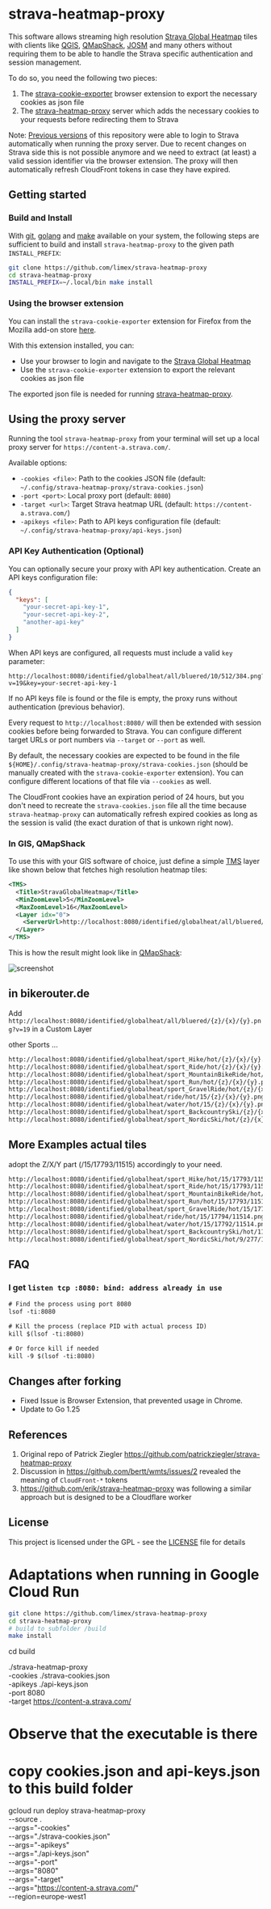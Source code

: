 # strava-heatmap-proxy

This software allows streaming high resolution [Strava Global Heatmap](https://www.strava.com/maps/global-heatmap) tiles with clients like [QGIS](https://qgis.org/de/site/), [QMapShack](https://github.com/Maproom/qmapshack/wiki), [JOSM](https://josm.openstreetmap.de/) and many others without requiring them to be able to handle the Strava specific authentication and session management.

To do so, you need the following two pieces:
1. The [strava-cookie-exporter](#using-the-browser-extension) browser extension to export the necessary cookies as json file
1. The [strava-heatmap-proxy](#using-the-proxy-server) server which adds the necessary cookies to your requests before redirecting them to Strava

Note: [Previous versions](https://github.com/patrickziegler/strava-heatmap-proxy/tree/v1) of this repository were able to login to Strava automatically when running the proxy server.
Due to recent changes on Strava side this is not possible anymore and we need to extract (at least) a valid session identifier via the browser extension.
The proxy will then automatically refresh CloudFront tokens in case they have expired.

## Getting started

### Build and Install

With [git](https://git-scm.com/downloads), [golang](https://go.dev/) and [make](https://www.gnu.org/software/make/) available on your system, the following steps are sufficient to build and install `strava-heatmap-proxy` to the given path `INSTALL_PREFIX`:

```sh
git clone https://github.com/limex/strava-heatmap-proxy
cd strava-heatmap-proxy
INSTALL_PREFIX=~/.local/bin make install
```

### Using the browser extension

You can install the `strava-cookie-exporter` extension for Firefox from the Mozilla add-on store [here](https://addons.mozilla.org/de/firefox/addon/strava-cookie-exporter/).

With this extension installed, you can:
- Use your browser to login and navigate to the [Strava Global Heatmap](https://www.strava.com/maps/global-heatmap)
- Use the `strava-cookie-exporter` extension to export the relevant cookies as json file

The exported json file is needed for running [strava-heatmap-proxy](#using-the-proxy-server).

## Using the proxy server

Running the tool `strava-heatmap-proxy` from your terminal will set up a local proxy server for `https://content-a.strava.com/`.

Available options:
- `-cookies <file>`: Path to the cookies JSON file (default: `~/.config/strava-heatmap-proxy/strava-cookies.json`)
- `-port <port>`: Local proxy port (default: `8080`)
- `-target <url>`: Target Strava heatmap URL (default: `https://content-a.strava.com/`)
- `-apikeys <file>`: Path to API keys configuration file (default: `~/.config/strava-heatmap-proxy/api-keys.json`)

### API Key Authentication (Optional)

You can optionally secure your proxy with API key authentication. Create an API keys configuration file:

```json
{
  "keys": [
    "your-secret-api-key-1",
    "your-secret-api-key-2",
    "another-api-key"
  ]
}
```

When API keys are configured, all requests must include a valid `key` parameter:

```
http://localhost:8080/identified/globalheat/all/bluered/10/512/384.png?v=19&key=your-secret-api-key-1
```

If no API keys file is found or the file is empty, the proxy runs without authentication (previous behavior).



Every request to `http://localhost:8080/` will then be extended with session cookies before being forwarded to Strava.
You can configure different target URLs or port numbers via `--target` or `--port` as well.

By default, the necessary cookies are expected to be found in the file `${HOME}/.config/strava-heatmap-proxy/strava-cookies.json` (should be manually created with the `strava-cookie-exporter` extension).
You can configure different locations of that file via `--cookies` as well.

The CloudFront cookies have an expiration period of 24 hours, but you don't need to recreate the `strava-cookies.json` file all the time because `strava-heatmap-proxy` can automatically refresh expired cookies as long as the session is valid (the exact duration of that is unkown right now).

### In GIS, QMapShack

To use this with your GIS software of choice, just define a simple [TMS](https://wiki.openstreetmap.org/wiki/TMS) layer like shown below that fetches high resolution heatmap tiles:

```xml
<TMS>
  <Title>StravaGlobalHeatmap</Title>
  <MinZoomLevel>5</MinZoomLevel>
  <MaxZoomLevel>16</MaxZoomLevel>
  <Layer idx="0">
    <ServerUrl>http://localhost:8080/identified/globalheat/all/bluered/%1/%2/%3.png?v=19</ServerUrl>
  </Layer>
</TMS>
```

This is how the result might look like in [QMapShack](https://github.com/Maproom/qmapshack/wiki):

![screenshot](https://addons.mozilla.org/user-media/previews/full/327/327795.png)


## in bikerouter.de

Add `http://localhost:8080/identified/globalheat/all/bluered/{z}/{x}/{y}.png?v=19` in a Custom Layer  

other Sports ...

```txt
http://localhost:8080/identified/globalheat/sport_Hike/hot/{z}/{x}/{y}.png?v=19
http://localhost:8080/identified/globalheat/sport_Ride/hot/{z}/{x}/{y}.png?v=19
http://localhost:8080/identified/globalheat/sport_MountainBikeRide/hot/{z}/{x}/{y}.png?v=19
http://localhost:8080/identified/globalheat/sport_Run/hot/{z}/{x}/{y}.png?v=19
http://localhost:8080/identified/globalheat/sport_GravelRide/hot/{z}/{x}/{y}.png?v=19
http://localhost:8080/identified/globalheat/ride/hot/15/{z}/{x}/{y}.png?v=19
http://localhost:8080/identified/globalheat/water/hot/15/{z}/{x}/{y}.png?v=19
http://localhost:8080/identified/globalheat/sport_BackcountrySki/{z}/{x}/{y}.png?v=19
http://localhost:8080/identified/globalheat/sport_NordicSki/hot/{z}/{x}/{y}.png?v=19
```


## More Examples actual tiles

adopt the Z/X/Y part (/15/17793/11515) accordingly to your need.

```txt
http://localhost:8080/identified/globalheat/sport_Hike/hot/15/17793/11515.png?v=19
http://localhost:8080/identified/globalheat/sport_Ride/hot/15/17793/11514.png?v=19
http://localhost:8080/identified/globalheat/sport_MountainBikeRide/hot/15/17793/11515.png?v=19
http://localhost:8080/identified/globalheat/sport_Run/hot/15/17793/11515.png?v=19
http://localhost:8080/identified/globalheat/sport_GravelRide/hot/15/17794/11514.png?v=19
http://localhost:8080/identified/globalheat/ride/hot/15/17794/11514.png?v=19
http://localhost:8080/identified/globalheat/water/hot/15/17792/11514.png?v=19
http://localhost:8080/identified/globalheat/sport_BackcountrySki/hot/11/1112/719.png?v=19
http://localhost:8080/identified/globalheat/sport_NordicSki/hot/9/277/179.png?v=19
```

## FAQ

### I get `listen tcp :8080: bind: address already in use`

```txt
# Find the process using port 8080
lsof -ti:8080

# Kill the process (replace PID with actual process ID)
kill $(lsof -ti:8080)

# Or force kill if needed
kill -9 $(lsof -ti:8080)
```

## Changes after forking 

- Fixed Issue is Browser Extension, that prevented usage in Chrome.
- Update to Go 1.25

## References

1. Original repo of Patrick Ziegler https://github.com/patrickziegler/strava-heatmap-proxy 
1. Discussion in https://github.com/bertt/wmts/issues/2 revealed the meaning of `CloudFront-*` tokens
1. https://github.com/erik/strava-heatmap-proxy was following a similar approach but is designed to be a Cloudflare worker

## License

This project is licensed under the GPL - see the [LICENSE](LICENSE) file for details


# Adaptations when running in Google Cloud Run

```sh
git clone https://github.com/limex/strava-heatmap-proxy
cd strava-heatmap-proxy
# build to subfolder /build
make install
```
cd build

./strava-heatmap-proxy \
  -cookies ./strava-cookies.json \
  -apikeys ./api-keys.json \
  -port 8080 \
  -target https://content-a.strava.com/


# Observe that the executable is there
# copy cookies.json and api-keys.json to this build folder 

gcloud run deploy strava-heatmap-proxy \
  --source . \
  --args="-cookies" \
  --args="./strava-cookies.json" \
  --args="-apikeys" \
  --args="./api-keys.json" \
  --args="-port" \
  --args="8080" \
  --args="-target" \
  --args="https://content-a.strava.com/" \
  --region=europe-west1
